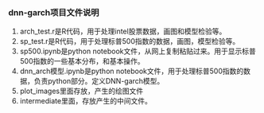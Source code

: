 ### dnn-garch项目文件说明

1. arch_test.r是R代码，用于处理intel股票数据，画图和模型检验等。
2. sp_test.r是R代码，用于处理标普500指数的数据，画图，模型检验等。
3. sp500.ipynb是python notebook文件，从网上复制粘贴过来。用于显示标普500指数的一些基本分布，和基本操作。
4. dnn_arch模型.ipynb是python notebook文件，用于处理标普500指数的数据，负责python部分。定义DNN-garch模型。
5. plot_images里面存放，产生的绘图文件
6. intermediate里面，存放产生的中间文件。